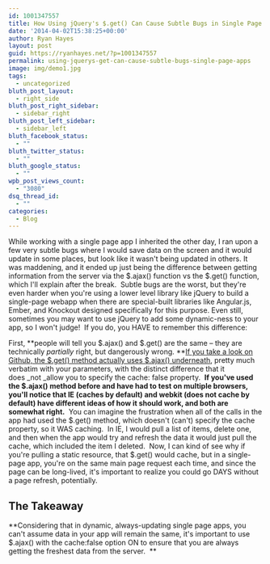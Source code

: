 ```yaml
---
id: 1001347557
title: How Using jQuery's $.get() Can Cause Subtle Bugs in Single Page Apps
date: '2014-04-02T15:38:25+00:00'
author: Ryan Hayes
layout: post
guid: https://ryanhayes.net/?p=1001347557
permalink: using-jquerys-get-can-cause-subtle-bugs-single-page-apps
image: img/demo1.jpg
tags:
  - uncategorized
bluth_post_layout:
  - right_side
bluth_post_right_sidebar:
  - sidebar_right
bluth_post_left_sidebar:
  - sidebar_left
bluth_facebook_status:
  - ""
bluth_twitter_status:
  - ""
bluth_google_status:
  - ""
wpb_post_views_count:
  - "3080"
dsq_thread_id:
  - ""
categories:
  - Blog
---
```

While working with a single page app I inherited the other day, I ran upon a few very subtle bugs where I would save data on the screen and it would update in some places, but look like it wasn't being updated in others. It was maddening, and it ended up just being the difference between getting information from the server via the $.ajax() function vs the $.get() function, which I'll explain after the break.  Subtle bugs are the worst, but they're even harder when you're using a lower level library like jQuery to build a single-page webapp when there are special-built libraries like Angular.js, Ember, and Knockout designed specifically for this purpose. Even still, sometimes you may want to use jQuery to add some dynamic-ness to your app, so I won't judge!  If you do, you HAVE to remember this difference:<!--more-->

First, **people will tell you $.ajax() and $.get() are the same &#8211; they are technically _partially_ right, but dangerously wrong. **[If you take a look on Github, the $.get() method actually uses $.ajax() underneath](https://github.com/jquery/jquery/blob/master/src/ajax.js#L779), pretty much verbatim with your parameters, with the distinct difference that it does _not _allow you to specify the cache: false property.  **If you've used the $.ajax() method before and have had to test on multiple browsers, you'll notice that IE (caches by default) and webkit (does not cache by default) have different ideas of how it should work, and both are somewhat right.**  You can imagine the frustration when all of the calls in the app had used the $.get() method, which doesn't (can't) specify the cache property, so it WAS caching.  In IE, I would pull a list of items, delete one, and then when the app would try and refresh the data it would just pull the cache, which included the item I deleted.  Now, I can kind of see why if you're pulling a static resource, that $.get() would cache, but in a single-page app, you're on the same main page request each time, and since the page can be long-lived, it's important to realize you could go DAYS without a page refresh, potentially.

## The Takeaway

**Considering that in dynamic, always-updating single page apps, you can't assume data in your app will remain the same, it's important to use $.ajax() with the cache:false option ON to ensure that you are always getting the freshest data from the server.  **
